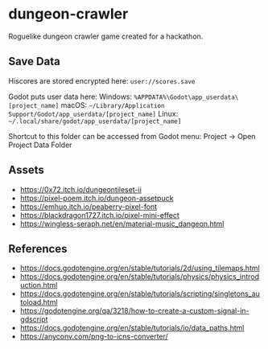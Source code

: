 # dungeon-crawler
Roguelike dungeon crawler game created for a hackathon.

## Save Data
Hiscores are stored encrypted here: `user://scores.save`

Godot puts user data here:
Windows: `%APPDATA%\Godot\app_userdata\[project_name]`
macOS: `~/Library/Application Support/Godot/app_userdata/[project_name]`
Linux: `~/.local/share/godot/app_userdata/[project_name]`

Shortcut to this folder can be accessed from Godot menu:
Project -> Open Project Data Folder

## Assets
- https://0x72.itch.io/dungeontileset-ii
- https://pixel-poem.itch.io/dungeon-assetpuck
- https://emhuo.itch.io/peaberry-pixel-font
- https://blackdragon1727.itch.io/pixel-mini-effect
- https://wingless-seraph.net/en/material-music_dangeon.html

## References
- https://docs.godotengine.org/en/stable/tutorials/2d/using_tilemaps.html
- https://docs.godotengine.org/en/stable/tutorials/physics/physics_introduction.html
- https://docs.godotengine.org/en/stable/tutorials/scripting/singletons_autoload.html
- https://godotengine.org/qa/3218/how-to-create-a-custom-signal-in-gdscript
- https://docs.godotengine.org/en/stable/tutorials/io/data_paths.html
- https://anyconv.com/png-to-icns-converter/
